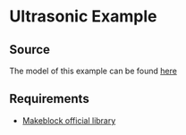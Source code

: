 # Ultrasonic Example

## Source
The model of this example can be found [here](https://forum.makeblock.com/t/mbot-arduino-code-that-works-for-the-ultrasonic-sensor/4828)

## Requirements
* [Makeblock official library](https://codeload.github.com/Makeblock-official/Makeblock-Libraries/zip/master)
